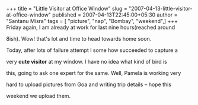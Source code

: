 +++
title = "Little Visitor at Office Window"
slug = "2007-04-13-little-visitor-at-office-window"
published = 2007-04-13T22:45:00+05:30
author = "Santanu Misra"
tags = [ "picture", "nap", "Bombay", "weekend",]
+++
Friday again, I am already at work for last nine hours(reached around

8ish). Wow! that's lot and time to head towards home soon.



Today, after lots of failure attempt I some how succeeded to capture a

very **cute visitor** at my window. I have no idea what kind of bird is

this, going to ask one expert for the same. Well, Pamela is working very

hard to upload pictures from Goa and writing trip details – hope this

weekend we upload them.
